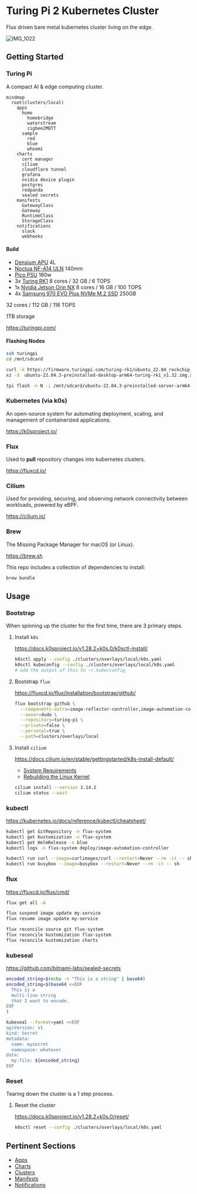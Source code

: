 # Turing Pi 2 Kubernetes Cluster

Flux driven bare metal kubernetes cluster living on the edge.

![IMG_1022](https://user-images.githubusercontent.com/2963800/256379395-9535575e-c533-4981-aa85-0f44d37322ea.jpg)

## Getting Started

### Turing Pi

A compact AI & edge computing cluster.

```mermaid
mindmap
  root(clusters/local)
    apps
      home
        homebridge
        waterstream
        zigbee2MQTT
      sample
        red
        blue
        whoami
    charts
      cert manager
      cilium
      cloudflare tunnel
      grafana
      nvidia device plugin
      postgres
      redpanda
      sealed secrets
    manifests
      GatewayClass
      Gateway
      RuntimeClass
      StorageClass
    notifications
      slack
      webhooks
```

#### Build

- [Densium APU](https://densium.net/products/densium-apu?Frontpanel=Dark+Walnut&Exterior=Black) 4L
- [Noctua NF-A14 ULN](https://noctua.at/en/products/fan/nf-a14-uln) 140mm
- [Pico PSU](https://turingpi.com/product/pico-psu/) 160w
- 3x [Turing RK1](https://turingpi.com/product/turing-rk1) 8 cores /  32 GB / 6 TOPS
- 1x [Nvidia Jetson Orin NX](https://www.nvidia.com/en-us/autonomous-machines/embedded-systems/jetson-orin/#tech-specs) 8 cores /  16 GB / 100 TOPS
- 4x [Samsung 970 EVO Plus NVMe M.2 SSD](https://www.samsung.com/us/computing/memory-storage/solid-state-drives/ssd-970-evo-plus-nvme-m-2-250gb-mz-v7s250b-am/) 250GB

32 cores / 112 GB / 118 TOPS

1TB storage

<https://turingpi.com/>

#### Flashing Nodes

```sh
ssh turingpi
cd /mnt/sdcard

curl -k https://firmware.turingpi.com/turing-rk1/ubuntu_22.04_rockchip_linux/v1.32/ubuntu-22.04.3-preinstalled-desktop-arm64-turing-rk1_v1.32.img.xz -o ubuntu-22.04.3-preinstalled-desktop-arm64-turing-rk1_v1.32.img.xz
xz -d  ubuntu-22.04.3-preinstalled-desktop-arm64-turing-rk1_v1.32.img.xz

tpi flash -n N -i /mnt/sdcard/ubuntu-22.04.3-preinstalled-server-arm64-turing-rk1_v1.32.img
```

### Kubernetes (via k0s)

An open-source system for automating deployment, scaling, and management of containerized applications.

<https://k0sproject.io/>

### Flux

Used to **pull** repository changes into kubernetes clusters.

<https://fluxcd.io/>

### Cilium

Used for providing, securing, and observing network connectivity between workloads, powered by eBPF.

<https://cilium.io/>

### Brew

The Missing Package Manager for macOS (or Linux).

<https://brew.sh>

This repo includes a collection of dependencies to install:

```sh
brew bundle
```

## Usage

### Bootstrap

When spinning up the cluster for the first time, there are 3 primary steps.

1. Install `k0s`

    <https://docs.k0sproject.io/v1.28.2+k0s.0/k0sctl-install/>

    ```sh
    k0sctl apply --config ./clusters/overlays/local/k0s.yaml
    k0sctl kubeconfig --config ./clusters/overlays/local/k0s.yaml
    # add the output of this to ~/.kube/config
    ```

2. Bootstrap `flux`

    <https://fluxcd.io/flux/installation/bootstrap/github/>

    ```sh
    flux bootstrap github \
      --components-extra=image-reflector-controller,image-automation-controller \
      --owner=dudo \
      --repository=turing-pi \
      --private=false \
      --personal=true \
      --path=clusters/overlays/local
    ```

3. Install `cilium`

    <https://docs.cilium.io/en/stable/gettingstarted/k8s-install-default/>

    - [System Requirements](https://docs.cilium.io/en/stable/operations/system_requirements/#admin-system-reqs)
    - [Rebuilding the Linux Kernel](https://gist.github.com/dudo/7d853fd54f2d3db6e5e44b8b59ae12d5)

    ```sh
    cilium install --version 1.14.2
    cilium status --wait
    ```

### kubectl

<https://kubernetes.io/docs/reference/kubectl/cheatsheet/>

```sh
kubectl get GitRepository -n flux-system
kubectl get Kustomization -n flux-system
kubectl get HelmRelease -n blue
kubectl logs -n flux-system deploy/image-automation-controller

kubectl run curl --image=curlimages/curl --restart=Never --rm -it -- sh
kubectl run busybox --image=busybox --restart=Never --rm -it -- sh
```

### flux

<https://fluxcd.io/flux/cmd/>

```sh
flux get all -A

flux suspend image update my-service
flux resume image update my-service

flux reconcile source git flux-system
flux reconcile kustomization flux-system
flux reconcile kustomization charts
```

### kubeseal

<https://github.com/bitnami-labs/sealed-secrets>

```sh
encoded_string=$(echo -n "This is a string" | base64)
encoded_string=$(base64 <<EOF
  This is a
  multi-line string
  that I want to encode.
EOF
)

kubeseal --format=yaml <<EOF
apiVersion: v1
kind: Secret
metadata:
  name: mysecret
  namespace: whatever
data:
  my.file: ${encoded_string}
EOF
```

### Reset

Tearing down the cluster is a 1 step process.

1. Reset the cluster

   <https://docs.k0sproject.io/v1.28.2+k0s.0/reset/>

   ```sh
   k0sctl reset --config ./clusters/overlays/local/k0s.yaml
   ```

## Pertinent Sections

- [Apps](./apps)
- [Charts](./charts)
- [Clusters](./clusters)
- [Manifests](./manifests)
- [Notifications](./notifications)
